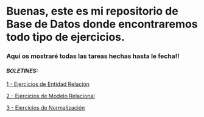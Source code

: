 # Buenas, este es mi repositorio de Base de Datos donde encontraremos todo tipo de ejercicios.

### Aquí os mostraré todas las tareas hechas hasta le fecha!!

[EntidadRelacion]:https://github.com/alvaroleon10/BaseDeDatos/tree/master/BOLETIN%201
[ModeloRelacional]:https://github.com/alvaroleon10/BaseDeDatos/tree/master/BoletinesModeloRelacional
[Normalizacion]:https://github.com/alvaroleon10/BaseDeDatos/tree/master/EjerciciosNormalizaci%C3%B3n


#### *BOLETINES:*

[1 - Ejercicios de Entidad Relación][EntidadRelacion]

[2 - Ejercicios de Modelo Relacional][ModeloRelacional]

[3 - Ejercicios de Normalización][Normalizacion]
